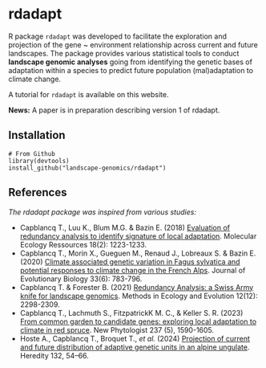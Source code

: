 
# rdadapt

R package `rdadapt` was developed to facilitate the exploration and projection of the gene \~ environment relationship across current and future landscapes. The package provides various statistical tools to conduct **landscape genomic analyses** going from identifying the genetic bases of adaptation within a species to predict future population (mal)adaptation to climate change.

A tutorial for `rdadapt` is available on this website.

**News:** A paper is in preparation describing version 1 of rdadapt.

## Installation

```
# From Github
library(devtools)
install_github("landscape-genomics/rdadapt")
````

## References 

*The rdadapt package was inspired from various studies:*

- Capblancq T., Luu K., Blum M.G. & Bazin E. (2018) [Evaluation of redundancy analysis to identify signature of local adaptation](https://doi.org/10.1111/1755-0998.12906). Molecular Ecology Ressources 18(2): 1223-1233. 
- Capblancq T., Morin X., Gueguen M., Renaud J., Lobreaux S. & Bazin E. (2020) [Climate associated genetic variation in Fagus sylvatica and potential responses to climate change in the French Alps](https://doi.org/10.1111/jeb.13610). Journal of Evolutionary Biology 33(6): 783-796. 
- Capblancq T. & Forester B. (2021) [Redundancy Analysis: a Swiss Army knife for landscape genomics](https://doi.org/10.1111/2041-210X.13722). Methods in Ecology and Evolution 12(12): 2298-2309. 
- Capblancq T., Lachmuth S., FitzpatrickK M. C., & Keller S. R. (2023) [From common garden to candidate genes: exploring local adaptation to climate in red spruce](https://doi.org/10.1111/nph.18465). New Phytologist 237 (5), 1590-1605. 
- Hoste A., Capblancq T., Broquet T., *et al.* (2024) [Projection of current and future distribution of adaptive genetic units in an alpine ungulate](http://dx.doi.org/10.1038/s41437-023-00661-2). Heredity 132, 54–66.
